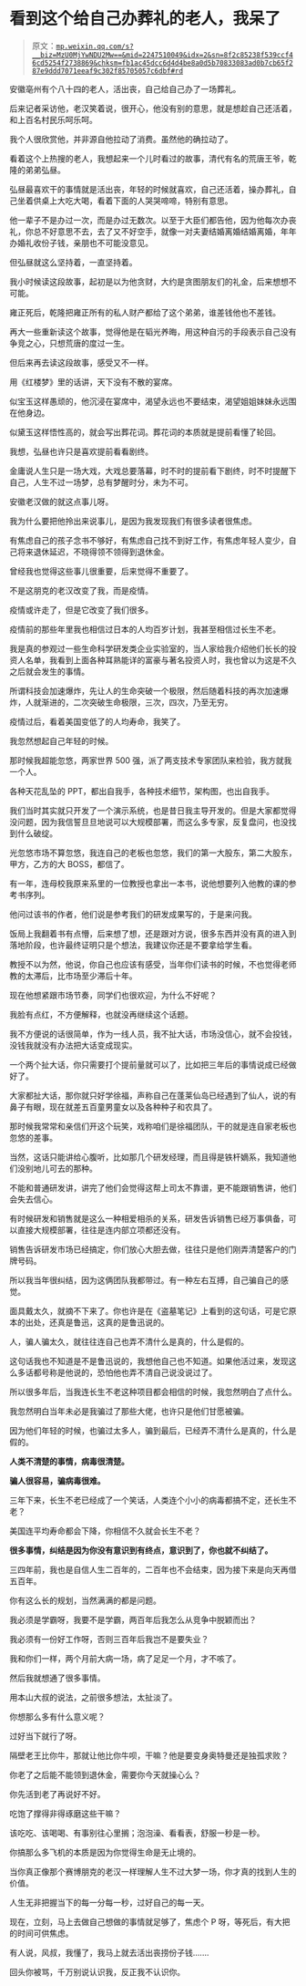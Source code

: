 # 看到这个给自己办葬礼的老人，我呆了

> 原文：[`mp.weixin.qq.com/s?__biz=MzU0MjYwNDU2Mw==&mid=2247510049&idx=2&sn=8f2c85238f539ccf46cd5254f2738869&chksm=fb1ac45dcc6d4d4be8a0d5b70833083ad0b7cb65f287e9ddd7071eeaf9c302f85705057c6dbf#rd`](http://mp.weixin.qq.com/s?__biz=MzU0MjYwNDU2Mw==&mid=2247510049&idx=2&sn=8f2c85238f539ccf46cd5254f2738869&chksm=fb1ac45dcc6d4d4be8a0d5b70833083ad0b7cb65f287e9ddd7071eeaf9c302f85705057c6dbf#rd)

安徽亳州有个八十四的老人，活出丧，自己给自己办了一场葬礼。

后来记者采访他，老汉笑着说，很开心，他没有别的意思，就是想趁自己还活着，和上百名村民乐呵乐呵。

我个人很欣赏他，并非源自他拉动了消费。虽然他的确拉动了。

看着这个上热搜的老人，我想起来一个儿时看过的故事，清代有名的荒唐王爷，乾隆的弟弟弘昼。

弘昼最喜欢干的事情就是活出丧，年轻的时候就喜欢，自己还活着，操办葬礼，自己坐着供桌上大吃大喝，看着下面的人哭哭啼啼，特别有意思。

他一辈子不是办过一次，而是办过无数次。以至于大臣们都告他，因为他每次办丧礼，你总不好意思不去，去了又不好空手，就像一对夫妻结婚离婚结婚离婚，年年办婚礼收份子钱，亲朋也不可能没意见。

但弘昼就这么坚持着，一直坚持着。

我小时候读这段故事，起初是以为他贪财，大约是贪图朋友们的礼金，后来想想不可能。

雍正死后，乾隆把雍正所有的私人财产都给了这个弟弟，谁差钱他也不差钱。

再大一些重新读这个故事，觉得他是在韬光养晦，用这种自污的手段表示自己没有争竞之心，只想荒唐的度过一生。

但后来再去读这段故事，感受又不一样。

用《红楼梦》里的话讲，天下没有不散的宴席。

似宝玉这样愚顽的，他沉浸在宴席中，渴望永远也不要结束，渴望姐姐妹妹永远围在他身边。

似黛玉这样悟性高的，就会写出葬花词。葬花词的本质就是提前看懂了轮回。

我想，弘昼也许只是喜欢提前看看剧终。

金庸说人生只是一场大戏，大戏总要落幕，时不时的提前看下剧终，时不时提醒下自己，人生不过一场梦，总有梦醒时分，未为不可。

安徽老汉做的就这点事儿呀。

我为什么要把他拎出来说事儿，是因为我发现我们有很多读者很焦虑。

有焦虑自己的孩子念书不够好，有焦虑自己找不到好工作，有焦虑年轻人变少，自己将来退休延迟，不晓得领不领得到退休金。

曾经我也觉得这些事儿很重要，后来觉得不重要了。

不是这朋克的老汉改变了我，而是疫情。

疫情或许走了，但是它改变了我们很多。

疫情前的那些年里我也相信过日本的人均百岁计划，我甚至相信过长生不老。

我是真的参观过一些生命科学研发类企业实验室的，当人家给我介绍他们长长的投资人名单，我看到上面各种耳熟能详的富豪与著名投资人时，我也曾以为这是不久之后就会发生的事情。

所谓科技会加速爆炸，先让人的生命突破一个极限，然后随着科技的再次加速爆炸，人就渐进的，二次突破生命极限，三次，四次，乃至无穷。

疫情过后，看着美国变低了的人均寿命，我笑了。

我忽然想起自己年轻的时候。

那时候我超能忽悠，两家世界 500 强，派了两支技术专家团队来检验，我方就我一个人。

各种天花乱坠的 PPT，都出自我手，各种技术细节，架构图，也出自我手。

我们当时其实就只开发了一个演示系统，也是昔日我主导开发的。但是大家都觉得没问题，因为我信誓旦旦地说可以大规模部署，而这么多专家，反复盘问，也没找到什么破绽。

光忽悠市场不算忽悠，我连自己的老板也忽悠，我们的第一大股东，第二大股东，甲方，乙方的大 BOSS，都信了。

有一年，连母校我原来系里的一位教授也拿出一本书，说他想要列入他教的课的参考书序列。

他问过该书的作者，他们说是参考我们的研发成果写的，于是来问我。

饭局上我翻着书有点懵，后来想了想，还是跟对方说，很多东西并没有真的进入到落地阶段，也许最终证明只是个想法，我建议你还是不要拿给学生看。

教授不以为然，他说，你自己也应该有感受，当年你们读书的时候，不也觉得老师教的太滞后，比市场至少滞后十年。

现在他想紧跟市场节奏，同学们也很欢迎，为什么不好呢？

我脸有点红，不方便解释，也就没再继续这个话题。

我不方便说的话很简单，作为一线人员，我不扯大话，市场没信心，就不会投钱，没钱我就没有办法把大话变成现实。

一个两个扯大话，你只需要打个提前量就可以了，比如把三年后的事情说成已经做好了。

大家都扯大话，那你就只好学徐福，声称自己在蓬莱仙岛已经遇到了仙人，说的有鼻子有眼，现在就差五百童男童女以及各种种子和农具了。

那时候我常常和亲信们开这个玩笑，戏称咱们是徐福团队，干的就是连自家老板也忽悠的差事。

当然，这话只能讲给心腹听，比如那几个研发经理，而且得是铁杆嫡系，我知道他们没别地儿可去的那种。

不能和普通研发讲，讲完了他们会觉得这帮上司太不靠谱，更不能跟销售讲，他们会失去信心。

有时候研发和销售就是这么一种相爱相杀的关系，研发告诉销售已经万事俱备，可以直接大规模部署，往往是连内部立项都还没有。

销售告诉研发市场已经搞定，你们放心大胆去做，往往只是他们刚弄清楚客户的门牌号码。

所以我当年很纠结，因为这俩团队我都带过。有一种左右互搏，自己骗自己的感觉。

面具戴太久，就摘不下来了。你也许是在《盗墓笔记》上看到的这句话，可是它原本的出处，还真是鲁迅，这真的是鲁迅说的。

人，骗人骗太久，就往往连自己也弄不清什么是真的，什么是假的。

这句话我也不知道是不是鲁迅说的，我想他自己也不知道。如果他活过来，发现这么多话都号称是他说的，恐怕他也弄不清自己说没说过了。

所以很多年后，当我连长生不老这种项目都会相信的时候，我忽然明白了点什么。

我忽然明白当年未必是我骗过了那些大佬，也许只是他们甘愿被骗。

因为他们年轻的时候，也骗过太多人，骗到最后，已经弄不清什么是真的，什么是假的。

**人类不清楚的事情，病毒很清楚。**

**骗人很容易，骗病毒很难。** 

三年下来，长生不老已经成了一个笑话，人类连个小小的病毒都搞不定，还长生不老？

美国连平均寿命都会下降，你相信不久就会长生不老？

**很多事情，纠结是因为你没有意识到有终点，意识到了，你也就不纠结了。**

三四年前，我也是自信人生二百年的，二百年也不会结束，因为接下来是向天再借五百年。

你有这么长的规划，当然满满的都是问题。

我必须是学霸呀，我要不是学霸，两百年后我怎么从竞争中脱颖而出？

我必须有一份好工作呀，否则三百年后我岂不是要失业？

我和你们一样，两个月前大病一场，病了足足一个月，才不咳了。

然后我就想通了很多事情。

用本山大叔的说法，之前很多想法，太扯淡了。

你想那么多有什么意义呢？

过好当下就行了呀。

隔壁老王比你牛，那就让他比你牛呗，干嘛？他是要变身奥特曼还是独孤求败？

你老了之后能不能领到退休金，需要你今天就操心么？

你先活到老了再说好不好。

吃饱了撑得非得琢磨这些干嘛？

该吃吃、该喝喝、有事别往心里搁；泡泡澡、看看表，舒服一秒是一秒。

你搞那么多飞机的本质是因为你觉得生命是无止境的。

当你真正像那个赛博朋克的老汉一样理解人生不过大梦一场，你才真的找到人生的价值。

人生无非把握当下的每一分每一秒，过好自己的每一天。

现在，立刻，马上去做自己想做的事情就足够了，焦虑个 P 呀，等死后，有大把的时间可供焦虑。

有人说，风叔，我懂了，我马上就去活出丧捞份子钱.......

回头你被骂，千万别说认识我，反正我不认识你。